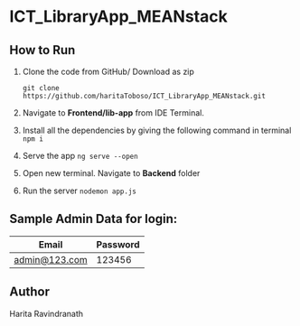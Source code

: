# ICT_LibraryApp_MEANstack

## How to Run

1. Clone the code from GitHub/ Download as zip
    ````
    git clone https://github.com/haritaToboso/ICT_LibraryApp_MEANstack.git
    ````
2.  Navigate to **Frontend/lib-app** from IDE Terminal.
3.  Install all the dependencies by giving the following command in terminal
        ````
       npm i
        ````
        
4. Serve the app
        ````
      ng serve --open
        ````
5. Open new terminal. Navigate to **Backend** folder

6. Run the server
        ````
      nodemon app.js
        ````
        
## Sample Admin Data for login:
     
| Email          |Password      |
| ------------- | ------------- |
| admin@123.com  | 123456 |

## Author
Harita Ravindranath
